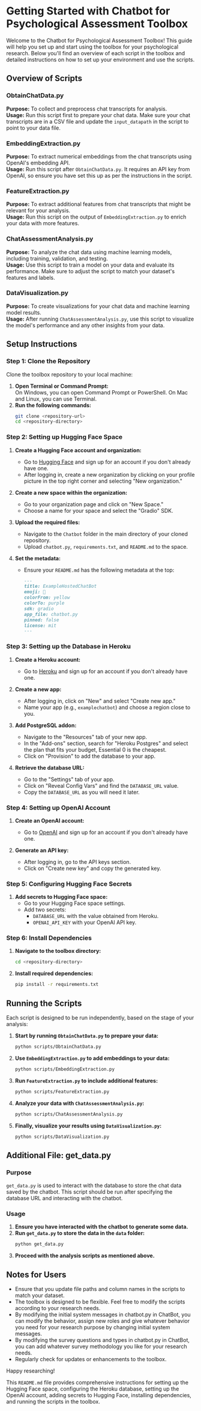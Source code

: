 # Getting Started with Chatbot for Psychological Assessment Toolbox

Welcome to the Chatbot for Psychological Assessment Toolbox! This guide will help you set up and start using the toolbox for your psychological research. Below you'll find an overview of each script in the toolbox and detailed instructions on how to set up your environment and use the scripts.

## Overview of Scripts

### ObtainChatData.py
**Purpose:** To collect and preprocess chat transcripts for analysis.  
**Usage:** Run this script first to prepare your chat data. Make sure your chat transcripts are in a CSV file and update the `input_datapath` in the script to point to your data file.

### EmbeddingExtraction.py
**Purpose:** To extract numerical embeddings from the chat transcripts using OpenAI's embedding API.  
**Usage:** Run this script after `ObtainChatData.py`. It requires an API key from OpenAI, so ensure you have set this up as per the instructions in the script.

### FeatureExtraction.py
**Purpose:** To extract additional features from chat transcripts that might be relevant for your analysis.  
**Usage:** Run this script on the output of `EmbeddingExtraction.py` to enrich your data with more features.

### ChatAssessmentAnalysis.py
**Purpose:** To analyze the chat data using machine learning models, including training, validation, and testing.  
**Usage:** Use this script to train a model on your data and evaluate its performance. Make sure to adjust the script to match your dataset's features and labels.

### DataVisualization.py
**Purpose:** To create visualizations for your chat data and machine learning model results.  
**Usage:** After running `ChatAssessmentAnalysis.py`, use this script to visualize the model's performance and any other insights from your data.

## Setup Instructions

### Step 1: Clone the Repository
Clone the toolbox repository to your local machine:

1. **Open Terminal or Command Prompt:**  
   On Windows, you can open Command Prompt or PowerShell. On Mac and Linux, you can use Terminal.
2. **Run the following commands:**
   ```sh
   git clone <repository-url>
   cd <repository-directory>
   ```

### Step 2: Setting up Hugging Face Space

1. **Create a Hugging Face account and organization:**
   - Go to [Hugging Face](https://huggingface.co) and sign up for an account if you don't already have one.
   - After logging in, create a new organization by clicking on your profile picture in the top right corner and selecting "New organization."

2. **Create a new space within the organization:**
   - Go to your organization page and click on "New Space."
   - Choose a name for your space and select the "Gradio" SDK.

3. **Upload the required files:**
   - Navigate to the `Chatbot` folder in the main directory of your cloned repository.
   - Upload `chatbot.py`, `requirements.txt`, and `README.md` to the space.

4. **Set the metadata:**
   - Ensure your `README.md` has the following metadata at the top:
     ```md
     ---
     title: ExampleHostedChatBot
     emoji: 💬
     colorFrom: yellow
     colorTo: purple
     sdk: gradio
     app_file: chatbot.py
     pinned: false
     license: mit
     ---
     ```

### Step 3: Setting up the Database in Heroku

1. **Create a Heroku account:**
   - Go to [Heroku](https://www.heroku.com) and sign up for an account if you don't already have one.

2. **Create a new app:**
   - After logging in, click on "New" and select "Create new app."
   - Name your app (e.g., `examplechatbot`) and choose a region close to you.

3. **Add PostgreSQL addon:**
   - Navigate to the "Resources" tab of your new app.
   - In the "Add-ons" section, search for "Heroku Postgres" and select the plan that fits your budget, Essential 0 is the cheapest.
   - Click on "Provision" to add the database to your app.

4. **Retrieve the database URL:**
   - Go to the "Settings" tab of your app.
   - Click on "Reveal Config Vars" and find the `DATABASE_URL` value.
   - Copy the `DATABASE_URL` as you will need it later.

### Step 4: Setting up OpenAI Account

1. **Create an OpenAI account:**
   - Go to [OpenAI](https://www.openai.com) and sign up for an account if you don't already have one.

2. **Generate an API key:**
   - After logging in, go to the API keys section.
   - Click on "Create new key" and copy the generated key.

### Step 5: Configuring Hugging Face Secrets

1. **Add secrets to Hugging Face space:**
   - Go to your Hugging Face space settings.
   - Add two secrets:
     - `DATABASE_URL` with the value obtained from Heroku.
     - `OPENAI_API_KEY` with your OpenAI API key.

### Step 6: Install Dependencies

1. **Navigate to the toolbox directory:**
   ```sh
   cd <repository-directory>
   ```
2. **Install required dependencies:**
   ```sh
   pip install -r requirements.txt
   ```

## Running the Scripts

Each script is designed to be run independently, based on the stage of your analysis:

1. **Start by running `ObtainChatData.py` to prepare your data:**
   ```sh
   python scripts/ObtainChatData.py
   ```
2. **Use `EmbeddingExtraction.py` to add embeddings to your data:**
   ```sh
   python scripts/EmbeddingExtraction.py
   ```
3. **Run `FeatureExtraction.py` to include additional features:**
   ```sh
   python scripts/FeatureExtraction.py
   ```
4. **Analyze your data with `ChatAssessmentAnalysis.py`:**
   ```sh
   python scripts/ChatAssessmentAnalysis.py
   ```
5. **Finally, visualize your results using `DataVisualization.py`:**
   ```sh
   python scripts/DataVisualization.py
   ```

## Additional File: get_data.py

### Purpose
`get_data.py` is used to interact with the database to store the chat data saved by the chatbot. This script should be run after specifying the database URL and interacting with the chatbot.

### Usage
1. **Ensure you have interacted with the chatbot to generate some data.**
2. **Run `get_data.py` to store the data in the `data` folder:**
   ```sh
   python get_data.py
   ```
3. **Proceed with the analysis scripts as mentioned above.**

## Notes for Users

- Ensure that you update file paths and column names in the scripts to match your dataset.
- The toolbox is designed to be flexible. Feel free to modify the scripts according to your research needs.
- By modifying the initial system messages in chatbot.py in ChatBot, you can modify the behavior, assign new roles and give whatever behavior you need for your research purpose by changing initial system messages.
- By modifying the survey questions and types in chatbot.py in ChatBot, you can add whatever survey methodology you like for your research needs. 
- Regularly check for updates or enhancements to the toolbox.

Happy researching!

This `README.md` file provides comprehensive instructions for setting up the Hugging Face space, configuring the Heroku database, setting up the OpenAI account, adding secrets to Hugging Face, installing dependencies, and running the scripts in the toolbox.
